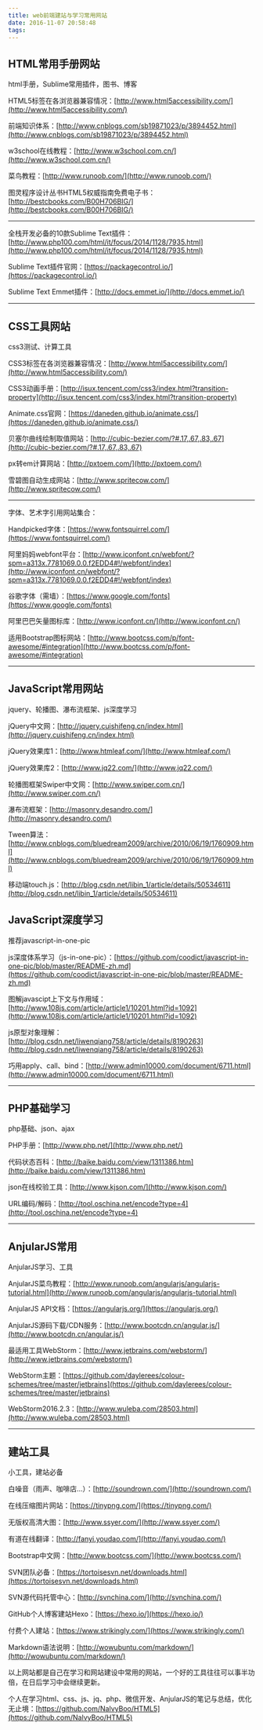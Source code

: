 ```yaml
---
title: web前端建站与学习常用网站
date: 2016-11-07 20:58:48
tags:
---
```


## HTML常用手册网站 ##
html手册，Sublime常用插件，图书、博客

HTML5标签在各浏览器兼容情况：[http://www.html5accessibility.com/](http://www.html5accessibility.com/)

前端知识体系：[http://www.cnblogs.com/sb19871023/p/3894452.html](http://www.cnblogs.com/sb19871023/p/3894452.html)

w3school在线教程：[http://www.w3school.com.cn/](http://www.w3school.com.cn/)

菜鸟教程：[http://www.runoob.com/](http://www.runoob.com/)

图灵程序设计丛书HTML5权威指南免费电子书：[http://bestcbooks.com/B00H706BIG/](http://bestcbooks.com/B00H706BIG/)


----------



全栈开发必备的10款Sublime Text插件：[http://www.php100.com/html/it/focus/2014/1128/7935.html](http://www.php100.com/html/it/focus/2014/1128/7935.html)


Sublime Text插件官网：[https://packagecontrol.io/](https://packagecontrol.io/)

Sublime Text Emmet插件：[http://docs.emmet.io/](http://docs.emmet.io/)


----------


## CSS工具网站 ##
css3测试、计算工具

CSS3标签在各浏览器兼容情况：[http://www.html5accessibility.com/](http://www.html5accessibility.com/)

CSS3动画手册：[http://isux.tencent.com/css3/index.html?transition-property](http://isux.tencent.com/css3/index.html?transition-property)

Animate.css官网：[https://daneden.github.io/animate.css/](https://daneden.github.io/animate.css/)

贝塞尔曲线绘制取值网站：[http://cubic-bezier.com/?#.17,.67,.83,.67](http://cubic-bezier.com/?#.17,.67,.83,.67)

px转em计算网站：[http://pxtoem.com/](http://pxtoem.com/)

雪碧图自动生成网站：[http://www.spritecow.com/](http://www.spritecow.com/)


----------


字体、艺术字引用网站集合：

Handpicked字体：[https://www.fontsquirrel.com/](https://www.fontsquirrel.com/)

阿里妈妈webfont平台：[http://www.iconfont.cn/webfont/?spm=a313x.7781069.0.0.f2EDD4#!/webfont/index](http://www.iconfont.cn/webfont/?spm=a313x.7781069.0.0.f2EDD4#!/webfont/index)

谷歌字体（需墙）：[https://www.google.com/fonts](https://www.google.com/fonts)

阿里巴巴矢量图标库：[http://www.iconfont.cn/](http://www.iconfont.cn/)

适用Bootstrap图标网站：[http://www.bootcss.com/p/font-awesome/#integration](http://www.bootcss.com/p/font-awesome/#integration)


----------


## JavaScript常用网站 ##
jquery、轮播图、瀑布流框架、js深度学习

jQuery中文网：[http://jquery.cuishifeng.cn/index.html](http://jquery.cuishifeng.cn/index.html)

jQuery效果库1：[http://www.htmleaf.com/](http://www.htmleaf.com/)

jQuery效果库2：[http://www.jq22.com/](http://www.jq22.com/)

轮播图框架Swiper中文网：[http://www.swiper.com.cn/](http://www.swiper.com.cn/)

瀑布流框架：[http://masonry.desandro.com/](http://masonry.desandro.com/)

Tween算法：[http://www.cnblogs.com/bluedream2009/archive/2010/06/19/1760909.html](http://www.cnblogs.com/bluedream2009/archive/2010/06/19/1760909.html)

移动端touch.js：[http://blog.csdn.net/libin_1/article/details/50534611](http://blog.csdn.net/libin_1/article/details/50534611)

## JavaScript深度学习 ##
推荐javascript-in-one-pic

js深度体系学习（js-in-one-pic）：[https://github.com/coodict/javascript-in-one-pic/blob/master/README-zh.md](https://github.com/coodict/javascript-in-one-pic/blob/master/README-zh.md)

图解javascipt上下文与作用域：[http://www.108js.com/article/article1/10201.html?id=1092](http://www.108js.com/article/article1/10201.html?id=1092)

js原型对象理解：[http://blog.csdn.net/liwenqiang758/article/details/8190263](http://blog.csdn.net/liwenqiang758/article/details/8190263)

巧用apply、call、bind：[http://www.admin10000.com/document/6711.html](http://www.admin10000.com/document/6711.html)


----------


## PHP基础学习 ##
php基础、json、ajax

PHP手册：[http://www.php.net/](http://www.php.net/)

代码状态百科：[http://baike.baidu.com/view/1311386.htm](http://baike.baidu.com/view/1311386.htm)

json在线校验工具：[http://www.kjson.com/](http://www.kjson.com/)

URL编码/解码：[http://tool.oschina.net/encode?type=4](http://tool.oschina.net/encode?type=4)


----------


## AnjularJS常用 ##
AnjularJS学习、工具

AnjularJS菜鸟教程：[http://www.runoob.com/angularjs/angularjs-tutorial.html](http://www.runoob.com/angularjs/angularjs-tutorial.html)

AnjularJS API文档：[https://angularjs.org/](https://angularjs.org/)

AnjularJS源码下载/CDN服务：[http://www.bootcdn.cn/angular.js/](http://www.bootcdn.cn/angular.js/)

最适用工具WebStorm：[http://www.jetbrains.com/webstorm/](http://www.jetbrains.com/webstorm/)

WebStorm主题：[https://github.com/daylerees/colour-schemes/tree/master/jetbrains](https://github.com/daylerees/colour-schemes/tree/master/jetbrains)

WebStorm2016.2.3：[http://www.wuleba.com/28503.html](http://www.wuleba.com/28503.html)


----------



## 建站工具 ##
小工具，建站必备

白噪音（雨声、咖啡店...）：[http://soundrown.com/](http://soundrown.com/)

在线压缩图片网站：[https://tinypng.com/](https://tinypng.com/)

无版权高清大图：[http://www.ssyer.com/](http://www.ssyer.com/)

有道在线翻译：[http://fanyi.youdao.com/](http://fanyi.youdao.com/)

Bootstrap中文网：[http://www.bootcss.com/](http://www.bootcss.com/)

SVN团队必备：[https://tortoisesvn.net/downloads.html](https://tortoisesvn.net/downloads.html)

SVN源代码托管中心：[http://svnchina.com/](http://svnchina.com/)

GitHub个人博客建站Hexo：[https://hexo.io/](https://hexo.io/)

付费个人建站：[https://www.strikingly.com/](https://www.strikingly.com/)

Markdown语法说明：[http://wowubuntu.com/markdown/](http://wowubuntu.com/markdown/)

以上网站都是自己在学习和网站建设中常用的网站，一个好的工具往往可以事半功倍，在日后学习中会继续更新。

个人在学习html、css、js、jq、php、微信开发、AnjularJS的笔记与总结，优化无止境：[https://github.com/NalvyBoo/HTML5](https://github.com/NalvyBoo/HTML5)